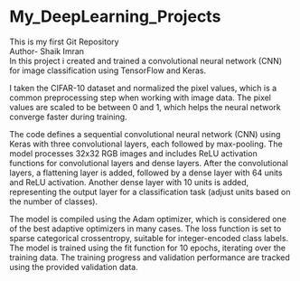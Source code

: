 # My_DeepLearning_Projects
This is my first Git Repository
<br>
Author- Shaik Imran
<br>
In this project i created and trained a convolutional neural network (CNN) for image classification using TensorFlow and Keras.

 I taken the CIFAR-10 dataset and normalized the pixel values, which is a common preprocessing step when working with image data. The pixel values are scaled to be between 0 and 1, which helps the neural network converge faster during training.

 The code defines a sequential convolutional neural network (CNN) using Keras with three convolutional layers, each followed by max-pooling.
The model processes 32x32 RGB images and includes ReLU activation functions for convolutional layers and dense layers.
After the convolutional layers, a flattening layer is added, followed by a dense layer with 64 units and ReLU activation.
Another dense layer with 10 units is added, representing the output layer for a classification task (adjust units based on the number of classes).




The model is compiled using the Adam optimizer, which is considered one of the best adaptive optimizers in many cases. The loss function is set to sparse categorical crossentropy, suitable for integer-encoded class labels.
The model is trained using the fit function for 10 epochs, iterating over the training data. The training progress and validation performance are tracked using the provided validation data.

